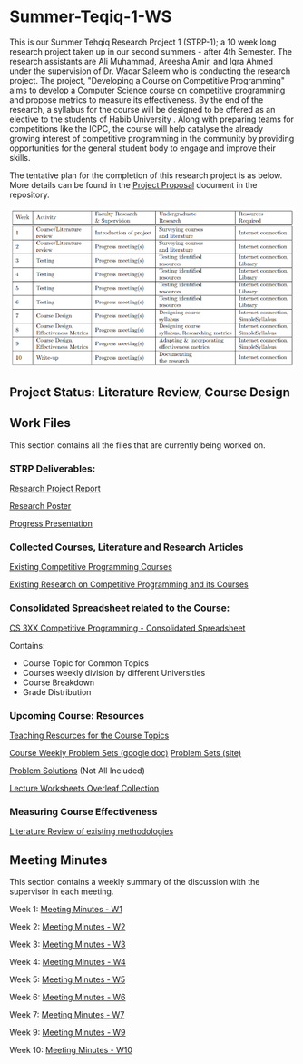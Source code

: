 # Summer-Teqiq-1-WS

This is our Summer Tehqiq Research Project 1 (STRP-1); a 10 week long research project taken up in our second summers - after 4th Semester. 
The research assistants are Ali Muhammad, Areesha Amir, and Iqra Ahmed under the supervision of Dr. Waqar Saleem who is conducting the research project. 
The project, "Developing a Course on Competitive Programming" aims to develop a Computer Science course on competitive programming and propose metrics to measure its effectiveness. By the end of the research, a syllabus for the course will be designed to be offered as an elective to the students of Habib University
. 
Along with preparing teams for competitions like the ICPC, the course will help catalyse the already growing interest of competitive programming in the community by providing opportunities for the general student body to engage and improve their skills.

The tentative plan for the completion of this research project is as below. More details can be found in the [Project Proposal](tehqiq(2).pdf) document in the repository.

![Tentative Plan](Tentative-Plan.png)


## Project Status: Literature Review, Course Design

## Work Files

This section contains all the files that are currently being worked on.

### STRP Deliverables:

[Research Project Report](https://www.overleaf.com/4267976378nnrmttqqscrv)

[Research Poster](https://www.canva.com/design/DAFq2aXV1OY/NjOnEOaXlZeXjwEGP5r0Vg/edit)

[Progress Presentation](https://www.canva.com/design/DAFnjpwlteA/x0lp7vySU61PCfbmXLG6mg/edit)

### Collected Courses, Literature and Research Articles

[Existing Competitive Programming Courses](https://docs.google.com/document/d/1xm9YXKPlXZJ0LSYZ0fAHuwp9ms_S9QEOCdznbsoYGEY/edit?usp=sharing)

[Existing Research on Competitive Programming and its Courses](https://habibuniversity-my.sharepoint.com/:w:/g/personal/aa07613_st_habib_edu_pk/EV62gpDnw1xJkp1fOqyFPSoBeH4Snx1xGnjEUOSX3LeEyA?e=scclEq)


<!-- ### **Work Division:** Course Clusters for Analysis

[Course Clustering for Detailed Analysis](https://docs.google.com/document/d/1VEXhNUkPb8FuoSShD4B8OwtWA1zLCofRtXCpyg5FaMg/edit) -->


### Consolidated Spreadsheet related to the Course:

<!-- [Matrix of Courses and their included topics](https://docs.google.com/spreadsheets/d/18Y1a2Lqh2ExkO_bUVs73uWeeYMdFJZpE2WjkDyXXIuo/edit#gid=0)

[Weekly Topic Distribution of Courses that use Halim's Book](https://docs.google.com/spreadsheets/d/1aqbrIWdzCNVMtkUo6uJec_tKF3sNtme2RIIfEgnqngM/edit#gid=0) -->

<a href="https://docs.google.com/spreadsheets/d/1uqJqNLyfTbEdK6IgpEZiv_RYaCYTGqYsSvcy6FVWIR8/edit#gid=0" target="_blank">CS 3XX Competitive Programming - Consolidated Spreadsheet </a>

Contains:
<ul>
    <li>Course Topic for Common Topics</li>
    <li>Courses weekly division by different Universities</li>
    <li>Course Breakdown</li>
    <li>Grade Distribution</li>
</ul>

### Upcoming Course: Resources

[Teaching Resources for the Course Topics](https://docs.google.com/document/d/1-U2BWY-B9z0c8gM0FbUoimIr3emZQmz-4VxHS_J96yU/edit?usp=sharing)

<a href="https://docs.google.com/document/d/1r3yeoCZFF7--H6zFpF4T-XXOkLZ0eQN8q9IDIGyCfCs/edit" target="_blank">Course Weekly Problem Sets (google doc)</a> <a href="https://alimuhammadasad.github.io/Kattis-Problem-Sets/">Problem Sets (site)</a>

<a href="https://alimuhammadasad.github.io/Kattis-Solutions/">Problem Solutions</a> (Not All Included)

<a href="https://www.overleaf.com/3325868494wxzzbgnwdnkt"> Lecture Worksheets Overleaf Collection</a>


<!-- [Grade Distribution](https://docs.google.com/document/d/1tzGlru1aoUjiTFGoFF8RTW6V3Yvy7_TFGy2J80RMFPs/edit?usp=sharing)

[Tentative Course Structure and Schedule](https://docs.google.com/spreadsheets/d/1EMfG9Lw7aaS9gUtG4D-v90NHwlBMlnq_D25KyhGmiY0/edit#gid=0) -->


### Measuring Course Effectiveness

[Literature Review of existing methodologies](https://docs.google.com/document/d/1O_GYp8JlC_Aayzo-OROk1nkWFu-aruP7lhF0D99dFoM/edit)

<!-- ### Write-up

[Project Report](https://www.overleaf.com/project/64cb3d2208ed715ebfc76d1f)-->

## Meeting Minutes

This section contains a weekly summary of the discussion with the supervisor in each meeting.

Week 1: [Meeting Minutes - W1](https://docs.google.com/document/d/1JM9eXBHjkAAwSToezHaF5tmkGWU_8arA0I6BKL1jRuo/edit)

Week 2: [Meeting Minutes - W2](https://docs.google.com/document/d/1L5akC_Pf7xVepCY-4YkL-IcbAODTE7FLW5yaIC9vDeo/edit)

Week 3: [Meeting Minutes - W3](https://docs.google.com/document/d/10lq_SxRRZSfbPdTuO0_a8QorIOMh586NSZlHrZeim7s/edit?usp=sharing)

Week 4: [Meeting Minutes - W4](https://docs.google.com/document/d/138i9JJRml7n5XDeibWAsc7yUObR6N56Li7aWouvDyjc/edit)

Week 5: [Meeting Minutes - W5](https://docs.google.com/document/d/1lIKUDwvfF7BjdZQ7gnj25rrIrhXoGcat-i1SzpSqpWo/edit)

Week 6: [Meeting Minutes - W6](https://docs.google.com/document/d/1GlKCppg8ajLp9paazJ0QIXerP26lUUON1pkzaxxHqaA/edit?usp=sharing)

Week 7: [Meeting Minutes - W7](https://docs.google.com/document/d/1MGK9x0grLJymz479vsBWX2gdkrAkvaUEreFyuKn6BpQ/edit)

Week 9: [Meeting Minutes - W9](https://docs.google.com/document/d/1N_LDgn3D6mgCezJWGfN0_GSPQey4I9RxPZ-NMayW5zQ/edit)

Week 10: [Meeting Minutes - W10](https://docs.google.com/document/d/1ZIgDT3GI_vb6V06p0B4858luJDSiS3CE0rliMOjB1A8/edit?usp=sharing)
